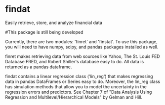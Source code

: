 # findat
Easily retrieve, store, and analyze financial data

#This package is still being developed

Currently, there are two modules: 'finret' and 'finstat'.
To use this package, you will need to have numpy, scipy, and pandas packages installed as well.

finret makes retrieving data from web sources like Yahoo, The St. Louis FED Database FRED, and Robert Shiller's database easy to do. All data is returned as a pandas dataframe.

findat contains a linear regression class ('lin_reg') that makes regressing data in pandas DataFrames or Series easy to do. Moreover, the lin_reg class has simulation methods that allow you to model the uncertainty in the regression errors and predictors. See Chapter 7 of "Data Analysis Using Regression and Multilevel/Hierarchical Models" by Gelman and Hill. 

